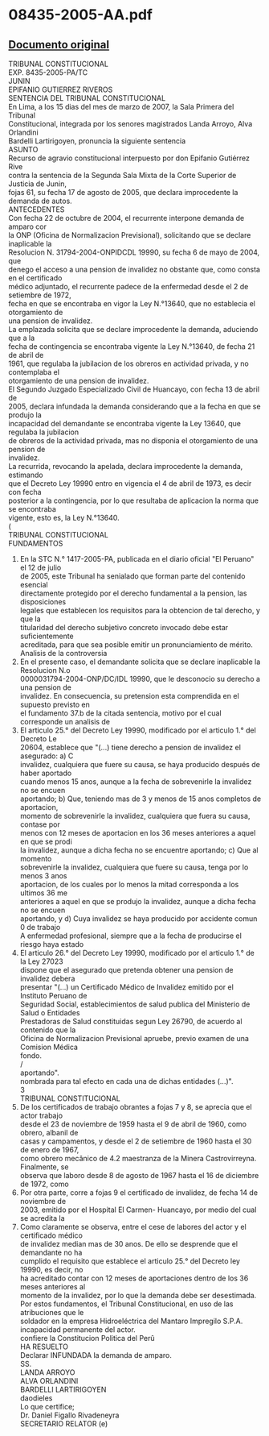 
08435-2005-AA.pdf
=================
  
[Documento original](https://tc.gob.pe/jurisprudencia/2007/08435-2005-AA.pdf)  
---  
TRIBUNAL CONSTITUCIONAL  
EXP. 8435-2005-PA/TC  
JUNIN  
EPIFANIO GUTIERREZ RIVEROS  
SENTENCIA DEL TRIBUNAL CONSTITUCIONAL  
En Lima, a los 15 dias del mes de marzo de 2007, la Sala Primera del Tribunal  
Constitucional, integrada por los senores magistrados Landa Arroyo, Alva Orlandini  
Bardelli Lartirigoyen, pronuncia la siguiente sentencia  
ASUNTO  
Recurso de agravio constitucional interpuesto por don Epifanio Gutiérrez Rive  
contra la sentencia de la Segunda Sala Mixta de la Corte Superior de Justicia de Junin,  
fojas 61, su fecha 17 de agosto de 2005, que declara improcedente la demanda de autos.  
ANTECEDENTES  
Con fecha 22 de octubre de 2004, el recurrente interpone demanda de amparo cor  
la ONP (Oficina de Normalizacion Previsional), solicitando que se declare inaplicable la  
Resolucion N. 31794-2004-ONPIDCDL 19990, su fecha 6 de mayo de 2004, que  
denego el acceso a una pension de invalidez no obstante que, como consta en el certificado  
médico adjuntado, el recurrente padece de la enfermedad desde el 2 de setiembre de 1972,  
fecha en que se encontraba en vigor la Ley N.°13640, que no establecia el otorgamiento de  
una pension de invalidez.  
La emplazada solicita que se declare improcedente la demanda, aduciendo que a la  
fecha de contingencia se encontraba vigente la Ley N.°13640, de fecha 21 de abril de  
1961, que regulaba la jubilacion de los obreros en actividad privada, y no contemplaba el  
otorgamiento de una pension de invalidez.  
El Segundo Juzgado Especializado Civil de Huancayo, con fecha 13 de abril de  
2005, declara infundada la demanda considerando que a la fecha en que se produjo la  
incapacidad del demandante se encontraba vigente la Ley 13640, que regulaba la jubilacion  
de obreros de la actividad privada, mas no disponia el otorgamiento de una pension de  
invalidez.  
La recurrida, revocando la apelada, declara improcedente la demanda, estimando  
que el Decreto Ley 19990 entro en vigencia el 4 de abril de 1973, es decir con fecha  
posterior a la contingencia, por lo que resultaba de aplicacion la norma que se encontraba  
vigente, esto es, la Ley N.°13640.  
(  
TRIBUNAL CONSTITUCIONAL  
FUNDAMENTOS  
1. En la STC N.° 1417-2005-PA, publicada en el diario oficial "El Peruano" el 12 de julio  
de 2005, este Tribunal ha senialado que forman parte del contenido esencial  
directamente protegido por el derecho fundamental a la pension, las disposiciones  
legales que establecen los requisitos para la obtencion de tal derecho, y que la  
titularidad del derecho subjetivo concreto invocado debe estar suficientemente  
acreditada, para que sea posible emitir un pronunciamiento de mérito.  
Analisis de la controversia  
2. En el presente caso, el demandante solicita que se declare inaplicable la Resolucion N.o  
0000031794-2004-ONP/DC/IDL 19990, que le desconocio su derecho a una pension de  
invalidez. En consecuencia, su pretension esta comprendida en el supuesto previsto en  
el fundamento 37.b de la citada sentencia, motivo por el cual corresponde un analisis de  
3. El articulo 25.° del Decreto Ley 19990, modificado por el articulo 1.° del Decreto Le  
20604, establece que "(...) tiene derecho a pension de invalidez el asegurado: a) C  
invalidez, cualquiera que fuere su causa, se haya producido después de haber aportado  
cuando menos 15 anos, aunque a la fecha de sobrevenirle la invalidez no se encuen  
aportando; b) Que, teniendo mas de 3 y menos de 15 anos completos de aportacion,  
momento de sobrevenirle la invalidez, cualquiera que fuera su causa, contase por  
menos con 12 meses de aportacion en los 36 meses anteriores a aquel en que se prodi  
la invalidez, aunque a dicha fecha no se encuentre aportando; c) Que al momento  
sobrevenirle la invalidez, cualquiera que fuere su causa, tenga por lo menos 3 anos  
aportacion, de los cuales por lo menos la mitad corresponda a los ultimos 36 me  
anteriores a aquel en que se produjo la invalidez, aunque a dicha fecha no se encuen  
aportando, y d) Cuya invalidez se haya producido por accidente comun 0 de trabajo  
A enfermedad profesional, siempre que a la fecha de producirse el riesgo haya estado  
4. El articulo 26.° del Decreto Ley 19990, modificado por el articulo 1.° de la Ley 27023  
dispone que el asegurado que pretenda obtener una pension de invalidez debera  
presentar "(...) un Certificado Médico de Invalidez emitido por el Instituto Peruano de  
Seguridad Social, establecimientos de salud publica del Ministerio de Salud o Entidades  
Prestadoras de Salud constituidas segun Ley 26790, de acuerdo al contenido que la  
Oficina de Normalizacion Previsional apruebe, previo examen de una Comision Médica  
fondo.  
/  
aportando".  
nombrada para tal efecto en cada una de dichas entidades (...)".  
3  
TRIBUNAL CONSTITUCIONAL  
5. De los certificados de trabajo obrantes a fojas 7 y 8, se aprecia que el actor trabajo  
desde el 23 de noviembre de 1959 hasta el 9 de abril de 1960, como obrero, albanil de  
casas y campamentos, y desde el 2 de setiembre de 1960 hasta el 30 de enero de 1967,  
como obrero mecânico de 4.2 maestranza de la Minera Castrovirreyna. Finalmente, se  
observa que laboro desde 8 de agosto de 1967 hasta el 16 de diciembre de 1972, como  
6. Por otra parte, corre a fojas 9 el certificado de invalidez, de fecha 14 de noviembre de  
2003, emitido por el Hospital El Carmen- Huancayo, por medio del cual se acredita la  
7. Como claramente se observa, entre el cese de labores del actor y el certificado médico  
de invalidez median mas de 30 anos. De ello se desprende que el demandante no ha  
cumplido el requisito que establece el articulo 25.° del Decreto ley 19990, es decir, no  
ha acreditado contar con 12 meses de aportaciones dentro de los 36 meses anteriores al  
momento de la invalidez, por lo que la demanda debe ser desestimada.  
Por estos fundamentos, el Tribunal Constitucional, en uso de las atribuciones que le  
soldador en la empresa Hidroeléctrica del Mantaro Impregilo S.P.A.  
incapacidad permanente del actor.  
confiere la Constitucion Politica del Perû  
HA RESUELTO  
Declarar INFUNDADA la demanda de amparo.  
SS.  
LANDA ARROYO  
ALVA ORLANDINI  
BARDELLI LARTIRIGOYEN  
daodieles  
Lo que certifice;  
Dr. Daniel Figallo Rivadeneyra  
SECRETARIO RELATOR (e)
